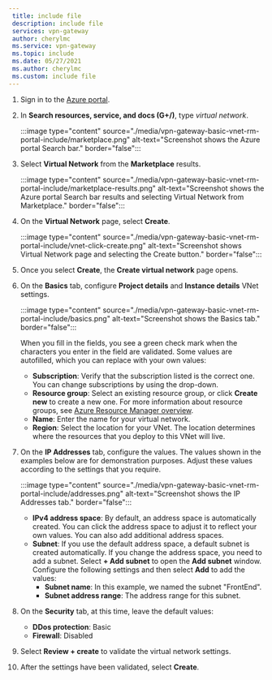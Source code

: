 ```yaml
---
 title: include file
 description: include file
 services: vpn-gateway
 author: cherylmc
 ms.service: vpn-gateway
 ms.topic: include
 ms.date: 05/27/2021
 ms.author: cherylmc
 ms.custom: include file
---
```

1. Sign in to the [Azure portal](https://portal.azure.com).
1. In **Search resources, service, and docs (G+/)**, type *virtual network*.

   :::image type="content" source="./media/vpn-gateway-basic-vnet-rm-portal-include/marketplace.png" alt-text="Screenshot shows the Azure portal Search bar." border="false":::
1. Select **Virtual Network** from the **Marketplace** results.

   :::image type="content" source="./media/vpn-gateway-basic-vnet-rm-portal-include/marketplace-results.png" alt-text="Screenshot shows the Azure portal Search bar results and selecting Virtual Network from Marketplace." border="false":::
1. On the **Virtual Network** page, select **Create**.

   :::image type="content" source="./media/vpn-gateway-basic-vnet-rm-portal-include/vnet-click-create.png" alt-text="Screenshot shows Virtual Network page and selecting the Create button." border="false":::
1. Once you select **Create**, the **Create virtual network** page opens.
1. On the **Basics** tab, configure **Project details** and **Instance details** VNet settings.

   :::image type="content" source="./media/vpn-gateway-basic-vnet-rm-portal-include/basics.png" alt-text="Screenshot shows the Basics tab." border="false":::

   When you fill in the fields, you see a green check mark when the characters you enter in the field are validated. Some values are autofilled, which you can replace with your own values:

   - **Subscription**: Verify that the subscription listed is the correct one. You can change subscriptions by using the drop-down.
   - **Resource group**: Select an existing resource group, or click **Create new** to create a new one. For more information about resource groups, see [Azure Resource Manager overview](../articles/azure-resource-manager/management/overview.md#resource-groups).
   - **Name**: Enter the name for your virtual network.
   - **Region**: Select the location for your VNet. The location determines where the resources that you deploy to this VNet will live.

1. On the **IP Addresses** tab, configure the values. The values shown in the examples below are for demonstration purposes. Adjust these values according to the settings that you require.

   :::image type="content" source="./media/vpn-gateway-basic-vnet-rm-portal-include/addresses.png" alt-text="Screenshot shows the IP Addresses tab." border="false"::: 
   - **IPv4 address space**: By default, an address space is automatically created. You can click the address space to adjust it to reflect your own values. You can also add additional address spaces.
   - **Subnet**: If you use the default address space, a default subnet is created automatically. If you change the address space, you need to add a subnet. Select **+ Add subnet** to open the **Add subnet** window. Configure the following settings and then select **Add** to add the values:
      - **Subnet name**: In this example, we named the subnet "FrontEnd".
      - **Subnet address range**: The address range for this subnet.

1. On the **Security** tab, at this time, leave the default values:

   - **DDos protection**: Basic
   - **Firewall**: Disabled
1. Select **Review + create** to validate the virtual network settings.
1. After the settings have been validated, select **Create**.
